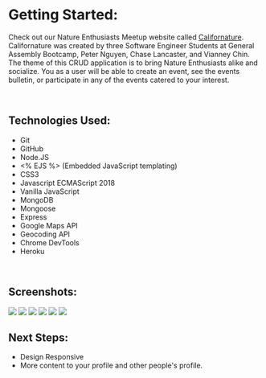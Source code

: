 <h1>Getting Started:</h1>
<p>Check out our Nature Enthusiasts Meetup website called <a href="http://californature.herokuapp.com/">Californature</a>. Californature was created by three Software Engineer Students at General Assembly Bootcamp, Peter Nguyen, Chase Lancaster, and Vianney Chin. The theme of this CRUD application is to bring Nature Enthusiasts alike and socialize. You as a user will be able to create an event, see the events bulletin, or participate in any of the events catered to your interest.
</p>
<br>

<h2>Technologies Used:</h2>
<ul>
  <li>Git</li>
  <li>GitHub</li>
  <li>Node.JS</li>
  <li><% EJS %> (Embedded JavaScript templating)</li>
  <li>CSS3</li>
  <li>Javascript ECMAScript 2018</li>
  <li>Vanilla JavaScript</li>
  <li>MongoDB</li>
  <li>Mongoose</li>
  <li>Express</li>
  <li>Google Maps API</li>
  <li>Geocoding API</li>
  <li>Chrome DevTools</li>
  <li>Heroku</li>
</ul>
<br>
<h2>Screenshots:</h2>
<img src="https://i.imgur.com/bhqzDTf.png">
<img src="https://i.imgur.com/Gsk42pP.png">
<img src="https://i.imgur.com/5QufW1H.png">
<img src="https://i.imgur.com/ZqSML8i.jpg">
<img src="https://i.imgur.com/qJx8MKR.jpg">
<img src="https://i.imgur.com/e45glY7.jpg">
<h2>Next Steps:</h2>
<ul>
  <li>Design Responsive</li>
  <li>More content to your profile and other people's profile.</li>
</ul>  
